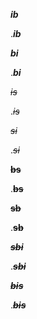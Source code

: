 _**ib**_

._**ib**_

**_bi_**

.**_bi_**

_~~is~~_

._~~is~~_

_~~si~~_

._~~si~~_

**~~bs~~**

.**~~bs~~**

~~**sb**~~

.~~**sb**~~

~~**_sbi_**~~

.~~**_sbi_**~~

**_~~bis~~_**

.**_~~bis~~_**
